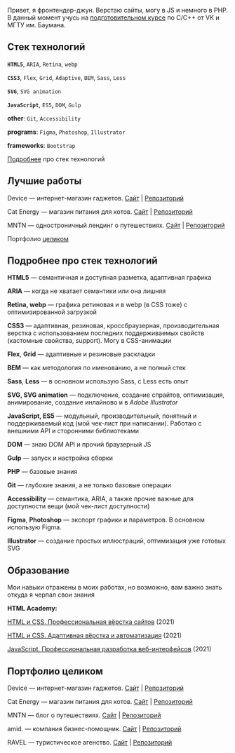 Привет, я фронтендер-джун. Верстаю сайты, могу в JS и немного в PHP. В данный момент учусь на [подготовительном курсе](https://park.vk.company/curriculum/program/discipline/1321/) по C/C++ от VK и МГТУ им. Баумана.

## Стек технологий

**`HTML5`**, `ARIA`, `Retina`, `webp`

**`CSS3`**, `Flex`, `Grid`, `Adaptive`, `BEM`, `Sass`, `Less`

**`SVG`**, `SVG animation`

**`JavaScript`**, `ES5`**,** `DOM`, `Gulp`

**other**: `Git`, `Accessibility`

**programs**: `Figma`, `Photoshop`, `Illustrator`

**frameworks**: `Bootstrap`

<a href="#stek">Подробнее</a> про стек технологий

## Лучшие работы

Device — интернет-магазин гаджетов. [Сайт](https://qostua.github.io/device/) | [Репозиторий](https://github.com/qostua/device)

Сat Energy — магазин питания для котов. [Сайт](https://qostua.github.io/cat-energy/source/) | [Репозиторий](https://github.com/qostua/cat-energy)

MNTN — одностроничный лендинг о путешествиях. [Сайт](https://qostua.github.io/mntn/app/) | [Репозиторий](https://github.com/qostua/mntn)

Портфолио <a href="#portfolio">целиком</a>

## <a name="stek">Подробнее про стек технологий</a>

**HTML5** — семантичная и доступная разметка, адаптивная графика

**ARIA** — когда не хватает семантики или она лишняя

**Retina, webp** — графика ретиновая и в webp (в CSS тоже) с оптимизированной загрузкой

**CSS3** — адаптивная, резиновая, кроссбраузерная, производительная верстка с использованием последних поддерживаемых свойств (кастомные свойства, support). Могу в CSS-анимации

**Flex**, **Grid** — адаптивные и резиновые раскладки

**BEM** — как методология по именованию, а не полный стек

**Sass**, **Less** — в основном использую Sass, с Less есть опыт

**SVG, SVG animation** — подключение, создание спрайтов, оптимизация, анимирование, создание инлайново и в *Adobe Illustrator*

**JavaScript, ES5** — модульный, производительный, понятный и поддерживаемый код (мой чек-лист при написании). Работаю с внешними API и сторонними библиотеками

**DOM** — знаю DOM API и прочий браузерный JS

**Gulp** — запуск и настройка сборки

**PHP** — базовые знания

**Git** — глубокие знания, а не только базовые операции

**Accessibility** — семантика, ARIA, а также прочие важные для доступности вещи (мой чек-лист доступности)

**Figma**, **Photoshop** — экспорт графики и параметров. В основном использую Figma.

**Illustrator** — создание простых иллюстраций, оптимизация уже готовых SVG

## Образование

Мои навыки отражены в моих работах, но возможно, вам важно знать откуда я черпал свои знания

**HTML Academy:** 

[HTML и CSS. Профессиональная вёрстка сайтов](https://github.com/qostua/device) (2021)

[HTML и CSS. Адаптивная вёрстка и автоматизация](https://github.com/qostua/cat-energy) (2021)

[JavaScript. Профессиональная разработка веб-интерфейсов](https://htmlacademy.ru/intensive/javascript) (2021)

## <a name="portfolio">Портфолио целиком</a>

Device — интернет-магазин гаджетов. [Сайт](https://qostua.github.io/device/) | [Репозиторий](https://github.com/qostua/device)

Сat Energy — магазин питания для котов. [Сайт](https://qostua.github.io/cat-energy/source/) | [Репозиторий](https://github.com/qostua/cat-energy)

MNTN — блог о путешествиях. [Сайт](https://qostua.github.io/mntn/app/) | [Репозиторий](https://github.com/qostua/mntn)

amid. — компания бизнес-помощник. [Сайт](https://qostua.github.io/amid/app/) | [Репозиторий](https://github.com/qostua/amid)

RAVEL — туристическое агенство. [Сайт](https://qostua.github.io/RAVEL/app/) | [Репозиторий](https://github.com/qostua/RAVEL)
